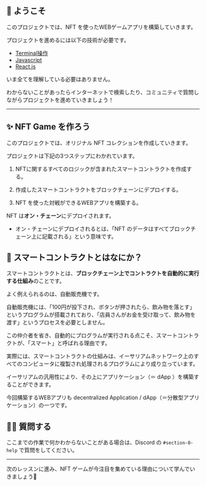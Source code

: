 👋 ようこそ
-------------------
このプロジェクトでは、NFT を使ったWEBゲームアプリを構築していきます。

プロジェクトを進めるには以下の技術が必要です。
- [Terminal操作](https://qiita.com/ryouzi/items/f9dee1540a04a0bfb9a3)
- [Javascript](https://developer.mozilla.org/ja/docs/Web/JavaScript)
- [React.js](https://ja.reactjs.org/)

いま全てを理解している必要はありません。

わからないことがあったらインターネットで検索したり、コミュニティで質問しながらプロジェクトを進めていきましょう！


-------
✨ NFT Game を作ろう
-------------------
このプロジェクトでは、オリジナル NFT コレクションを作成していきます。

プロジェクトは下記の3つステップにわかれています。

1. NFTに関するすべてのロジックが含まれたスマートコントラクトを作成する。

2. 作成したスマートコントラクトをブロックチェーンにデプロイする。

3. NFT を使った対戦ができるWEBアプリを構築する。

NFT は**オン・チェーン**にデプロイされます。
- オン・チェーンにデプロイされるとは、「NFT のデータはすべてブロックチェーン上に記載される」という意味です。


🥫 スマートコントラクトとはなにか？
----------------------------------

スマートコントラクトとは、**ブロックチェーン上でコントラクトを自動的に実行する仕組み**のことです。

よく例えられるのは、自動販売機です。

自動販売機には、「100円が投下され、ボタンが押されたら、飲み物を落とす」というプログラムが搭載されており、「店員さんがお金を受け取って、飲み物を渡す」というプロセスを必要としません。

この仲介者を省き、自動的にプログラムが実行される点こそ、スマートコントラクトが、「スマート」と呼ばれる理由です。

実際には、スマートコントラクトの仕組みは、イーサリアムネットワーク上のすべてのコンピュータに複製され処理されるプログラムにより成り立っています。

イーサリアムの汎用性により、その上にアプリケーション（＝ dApp ）を構築することができます。

今回構築するWEBアプリも decentralized Application / dApp（＝分散型アプリケーション）の一つです。

🙋‍♂️ 質問する
-------------------------------------------
ここまでの作業で何かわからないことがある場合は、Discord の `#section-0-help` で質問をしてください。

-------------------------------------------
次のレッスンに進み、NFT ゲームが今注目を集めている理由について学んでいきましょう🎉
